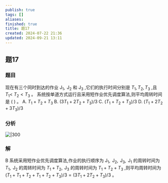 ```yaml
---
publish: true
tags: []
aliases: 
finished: true
title: 题17
created: 2024-07-22 21:36
updated: 2024-09-21 13:11
---
```

## 题17
### 题目
现在有三个同时到达的作业 ${\mathrm{J}}_{1},{\mathrm{\;J}}_{2}$ 和 ${\mathrm{J}}_{3}$ ,它们的执行时间分别是 ${T}_{1},{T}_{2},{T}_{3}$ ,且 ${T}_{1} <$ ${T}_{2} < {T}_{3}$ 。
系统按单道方式运行且采用短作业优先调度算法,则平均周转时间是 ( ) 。
A. ${T}_{1} + {T}_{2} + {T}_{3}$ 
B. $( {3{T}_{1} + 2{T}_{2} + {T}_{3}}) /3$
C. $( {{T}_{1} + {T}_{2} + {T}_{3}}) /3$ 
D. $( {{T}_{1} + 2{T}_{2} + 3{T}_{3}}) /3$
### 分析
![|300](https://img.hwenyi.tech/202409171747025.webp)
### 解
B
系统采用短作业优先调度算法,作业的执行顺序为 ${\mathrm{J}}_{1},{\mathrm{\;J}}_{2},{\mathrm{\;J}}_{3},{\mathrm{\;J}}_{1}$ 的周转时间为 ${T}_{1},{\mathrm{\;J}}_{2}$ 的周转时间为 ${T}_{1} + {T}_{2},{\mathrm{\;J}}_{3}$ 的周转时间为 ${T}_{1} + {T}_{2} + {T}_{3}$ ,则平均周转时间为 $( {{T}_{1} + {T}_{1} + {T}_{2} + {T}_{1} + {T}_{2} + {T}_{3}}) /3 = ( {3{T}_{1} + 2{T}_{2} + {T}_{3}}) /3$ 。